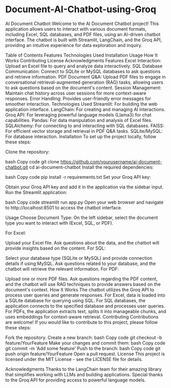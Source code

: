 # Document-AI-Chatbot-using-Groq

AI Document Chatbot
Welcome to the AI Document Chatbot project! This application allows users to interact with various document formats, including Excel, SQL databases, and PDF files, using an AI-driven chatbot interface. The chatbot is built with Streamlit, LangChain, and the Groq API, providing an intuitive experience for data exploration and inquiry.

Table of Contents
Features
Technologies Used
Installation
Usage
How It Works
Contributing
License
Acknowledgments
Features
Excel Interaction: Upload an Excel file to query and analyze data interactively.
SQL Database Communication: Connect to SQLite or MySQL databases to ask questions and retrieve information.
PDF Document Q&A: Upload PDF files to engage in conversational retrieval-augmented generation (RAG) tasks, allowing users to ask questions based on the document's content.
Session Management: Maintain chat history across user sessions for more context-aware responses.
Error Handling: Provides user-friendly error messages for smoother interaction.
Technologies Used
Streamlit: For building the web application interface.
LangChain: For creating and managing AI interactions.
Groq API: For leveraging powerful language models (Llama3) for chat capabilities.
Pandas: For data manipulation and analysis of Excel files.
SQLAlchemy: For connecting to and interacting with SQL databases.
FAISS: For efficient vector storage and retrieval in PDF Q&A tasks.
SQLite/MySQL: For database interaction.
Installation
To set up the project locally, follow these steps:

Clone the repository:

bash
Copy code
git clone https://github.com/yourusername/ai-document-chatbot.git
cd ai-document-chatbot
Install the required dependencies:

bash
Copy code
pip install -r requirements.txt
Set your Groq API key:

Obtain your Groq API key and add it in the application via the sidebar input.
Run the Streamlit application:

bash
Copy code
streamlit run app.py
Open your web browser and navigate to http://localhost:8501 to access the chatbot interface.

Usage
Choose Document Type: On the left sidebar, select the document type you want to interact with (Excel, SQL, or PDF).

For Excel:

Upload your Excel file.
Ask questions about the data, and the chatbot will provide insights based on the content.
For SQL:

Select your database type (SQLite or MySQL) and provide connection details if using MySQL.
Ask questions related to your database, and the chatbot will retrieve the relevant information.
For PDF:

Upload one or more PDF files.
Ask questions regarding the PDF content, and the chatbot will use RAG techniques to provide answers based on the document's context.
How It Works
The chatbot utilizes the Groq API to process user queries and generate responses.
For Excel, data is loaded into a SQLite database for querying using SQL.
For SQL databases, the application connects to the specified database and processes user queries.
For PDFs, the application extracts text, splits it into manageable chunks, and uses embeddings for context-aware retrieval.
Contributing
Contributions are welcome! If you would like to contribute to this project, please follow these steps:

Fork the repository.
Create a new branch:
bash
Copy code
git checkout -b feature/YourFeature
Make your changes and commit them:
bash
Copy code
git commit -m 'Add some feature'
Push to the branch:
bash
Copy code
git push origin feature/YourFeature
Open a pull request.
License
This project is licensed under the MIT License - see the LICENSE file for details.

Acknowledgments
Thanks to the LangChain team for their amazing library that simplifies working with LLMs and building applications.
Special thanks to the Groq API for providing access to powerful language models.
